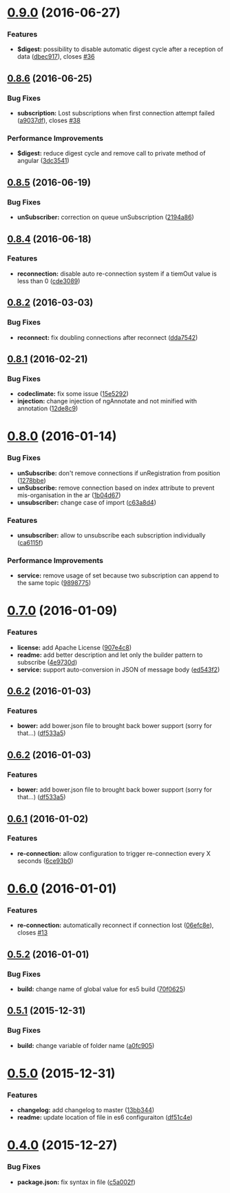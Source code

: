<a name="0.9.0"></a>
# [0.9.0](https://github.com/davinkevin/AngularStompDK/compare/v0.8.6...v0.9.0) (2016-06-27)


### Features

* **$digest:** possibility to disable automatic digest cycle after a reception of data ([dbec917](https://github.com/davinkevin/AngularStompDK/commit/dbec917)), closes [#36](https://github.com/davinkevin/AngularStompDK/issues/36)



<a name="0.8.6"></a>
## [0.8.6](https://github.com/davinkevin/AngularStompDK/compare/v0.8.5...v0.8.6) (2016-06-25)


### Bug Fixes

* **subscription:** Lost subscriptions when first connection attempt failed ([a9037df](https://github.com/davinkevin/AngularStompDK/commit/a9037df)), closes [#38](https://github.com/davinkevin/AngularStompDK/issues/38)

### Performance Improvements

* **$digest:** reduce digest cycle and remove call to private method of angular ([3dc3541](https://github.com/davinkevin/AngularStompDK/commit/3dc3541))



<a name="0.8.5"></a>
## [0.8.5](https://github.com/davinkevin/AngularStompDK/compare/v0.8.4...v0.8.5) (2016-06-19)


### Bug Fixes

* **unSubscriber:** correction on queue unSubscription ([2194a86](https://github.com/davinkevin/AngularStompDK/commit/2194a86))



<a name="0.8.4"></a>
## [0.8.4](https://github.com/davinkevin/AngularStompDK/compare/v0.8.2...v0.8.4) (2016-06-18)


### Features

* **reconnection:** disable auto re-connection system if a tiemOut value is less than 0 ([cde3089](https://github.com/davinkevin/AngularStompDK/commit/cde3089))



<a name="0.8.2"></a>
## [0.8.2](https://github.com/davinkevin/AngularStompDK/compare/v0.8.1...v0.8.2) (2016-03-03)


### Bug Fixes

* **reconnect:** fix doubling connections after reconnect ([dda7542](https://github.com/davinkevin/AngularStompDK/commit/dda7542))



<a name="0.8.1"></a>
## [0.8.1](https://github.com/davinkevin/AngularStompDK/compare/v0.8.0...v0.8.1) (2016-02-21)


### Bug Fixes

* **codeclimate:** fix some issue ([15e5292](https://github.com/davinkevin/AngularStompDK/commit/15e5292))
* **injection:** change injection of ngAnnotate and not minified with annotation ([12de8c9](https://github.com/davinkevin/AngularStompDK/commit/12de8c9))



<a name="0.8.0"></a>
# [0.8.0](https://github.com/davinkevin/AngularStompDK/compare/v0.7.0...v0.8.0) (2016-01-14)


### Bug Fixes

* **unSubscribe:** don't remove connections if unRegistration from position ([1278bbe](https://github.com/davinkevin/AngularStompDK/commit/1278bbe))
* **unSubscribe:** remove connection based on index attribute to prevent mis-organisation in the ar ([1b04d67](https://github.com/davinkevin/AngularStompDK/commit/1b04d67))
* **unsubscriber:** change case of import ([c63a8d4](https://github.com/davinkevin/AngularStompDK/commit/c63a8d4))

### Features

* **unsubscriber:** allow to unsubscribe each subscription individually ([ca6115f](https://github.com/davinkevin/AngularStompDK/commit/ca6115f))

### Performance Improvements

* **service:** remove usage of set because two subscription can append to the same topic ([9898775](https://github.com/davinkevin/AngularStompDK/commit/9898775))



<a name="0.7.0"></a>
# [0.7.0](https://github.com/davinkevin/AngularStompDK/compare/v0.6.2...v0.7.0) (2016-01-09)


### Features

* **license:** add Apache License ([907e4c8](https://github.com/davinkevin/AngularStompDK/commit/907e4c8))
* **readme:** add better description and let only the builder pattern to subscribe ([4e9730d](https://github.com/davinkevin/AngularStompDK/commit/4e9730d))
* **service:** support auto-conversion in JSON of message body ([ed543f2](https://github.com/davinkevin/AngularStompDK/commit/ed543f2))



<a name="0.6.2"></a>
## [0.6.2](https://github.com/davinkevin/AngularStompDK/compare/v0.6.1...v0.6.2) (2016-01-03)


### Features

* **bower:** add bower.json file to brought back bower support (sorry for that...) ([df533a5](https://github.com/davinkevin/AngularStompDK/commit/df533a5))



<a name="0.6.2"></a>
## [0.6.2](https://github.com/davinkevin/AngularStompDK/compare/v0.6.1...v0.6.2) (2016-01-03)


### Features

* **bower:** add bower.json file to brought back bower support (sorry for that...) ([df533a5](https://github.com/davinkevin/AngularStompDK/commit/df533a5))



<a name="0.6.1"></a>
## [0.6.1](https://github.com/davinkevin/AngularStompDK/compare/v0.6.0...v0.6.1) (2016-01-02)


### Features

* **re-connection:** allow configuration to trigger re-connection every X seconds ([6ce93b0](https://github.com/davinkevin/AngularStompDK/commit/6ce93b0))



<a name="0.6.0"></a>
# [0.6.0](https://github.com/davinkevin/AngularStompDK/compare/v0.5.2...v0.6.0) (2016-01-01)


### Features

* **re-connection:** automatically reconnect if connection lost ([06efc8e](https://github.com/davinkevin/AngularStompDK/commit/06efc8e)), closes [#13](https://github.com/davinkevin/AngularStompDK/issues/13)



<a name="0.5.2"></a>
## [0.5.2](https://github.com/davinkevin/AngularStompDK/compare/v0.5.1...v0.5.2) (2016-01-01)


### Bug Fixes

* **build:** change name of global value for es5 build ([70f0625](https://github.com/davinkevin/AngularStompDK/commit/70f0625))



<a name="0.5.1"></a>
## [0.5.1](https://github.com/davinkevin/AngularStompDK/compare/v0.5.0...v0.5.1) (2015-12-31)


### Bug Fixes

* **build:** change variable of folder name ([a0fc905](https://github.com/davinkevin/AngularStompDK/commit/a0fc905))



<a name="0.5.0"></a>
# [0.5.0](https://github.com/davinkevin/AngularStompDK/compare/v0.4.1...v0.5.0) (2015-12-31)


### Features

* **changelog:** add changelog to master ([13bb344](https://github.com/davinkevin/AngularStompDK/commit/13bb344))
* **readme:** update location of file in es6 configuraiton ([df51c4e](https://github.com/davinkevin/AngularStompDK/commit/df51c4e))



<a name="0.4.0"></a>
# [0.4.0](https://github.com/davinkevin/AngularStompDK/compare/v0.3.4...v0.4.0) (2015-12-27)


### Bug Fixes

* **package.json:** fix syntax in file ([c5a002f](https://github.com/davinkevin/AngularStompDK/commit/c5a002f))


